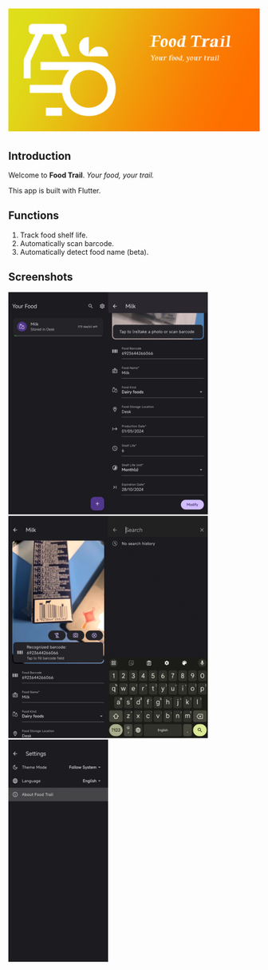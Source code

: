 # ![App Banner](assets/images/banner_en.png)

## Introduction

Welcome to **Food Trail**. *Your food, your trail.*

This app is built with Flutter.

## Functions

1. Track food shelf life.
2. Automatically scan barcode.
3. Automatically detect food name (beta).

## Screenshots

<img src="assets/images/ss_home.jpg" alt="Home Screen" width="200"/><img src="assets/images/ss_detail.jpg" alt="Detail Screen" width="200"/><img src="assets/images/ss_barcode.jpg" alt="Barcode Screen" width="200"/><img src="assets/images/ss_search.jpg" alt="Search Screen" width="200"/><img src="assets/images/ss_settings.jpg" alt="Settings Screen" width="200"/>
